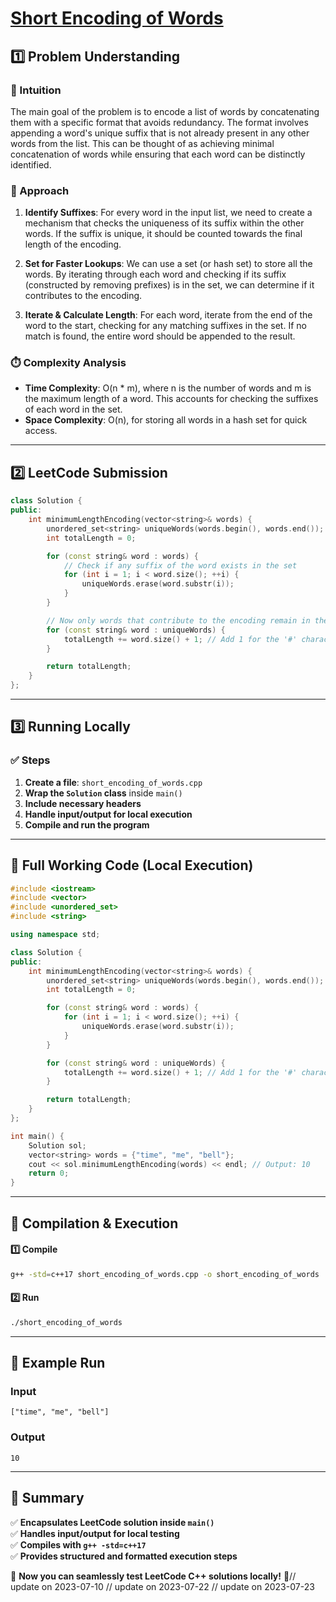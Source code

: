 # **[Short Encoding of Words](https://leetcode.com/problems/short-encoding-of-words/description/)**  

## **1️⃣ Problem Understanding**  
### **📌 Intuition**  
The main goal of the problem is to encode a list of words by concatenating them with a specific format that avoids redundancy. The format involves appending a word's unique suffix that is not already present in any other words from the list. This can be thought of as achieving minimal concatenation of words while ensuring that each word can be distinctly identified.

### **🚀 Approach**  
1. **Identify Suffixes**: For every word in the input list, we need to create a mechanism that checks the uniqueness of its suffix within the other words. If the suffix is unique, it should be counted towards the final length of the encoding.
  
2. **Set for Faster Lookups**: We can use a set (or hash set) to store all the words. By iterating through each word and checking if its suffix (constructed by removing prefixes) is in the set, we can determine if it contributes to the encoding.

3. **Iterate & Calculate Length**: For each word, iterate from the end of the word to the start, checking for any matching suffixes in the set. If no match is found, the entire word should be appended to the result.

### **⏱️ Complexity Analysis**  
- **Time Complexity**: O(n * m), where n is the number of words and m is the maximum length of a word. This accounts for checking the suffixes of each word in the set.
- **Space Complexity**: O(n), for storing all words in a hash set for quick access.

---  

## **2️⃣ LeetCode Submission**  
```cpp
class Solution {
public:
    int minimumLengthEncoding(vector<string>& words) {
        unordered_set<string> uniqueWords(words.begin(), words.end());
        int totalLength = 0;

        for (const string& word : words) {
            // Check if any suffix of the word exists in the set
            for (int i = 1; i < word.size(); ++i) {
                uniqueWords.erase(word.substr(i));
            }
        }

        // Now only words that contribute to the encoding remain in the set
        for (const string& word : uniqueWords) {
            totalLength += word.size() + 1; // Add 1 for the '#' character
        }

        return totalLength;
    }
};
```  

---  

## **3️⃣ Running Locally**  
### **✅ Steps**  
1. **Create a file**: `short_encoding_of_words.cpp`  
2. **Wrap the `Solution` class** inside `main()`  
3. **Include necessary headers**  
4. **Handle input/output for local execution**  
5. **Compile and run the program**  

---  

## **📝 Full Working Code (Local Execution)**  
```cpp
#include <iostream>
#include <vector>
#include <unordered_set>
#include <string>

using namespace std;

class Solution {
public:
    int minimumLengthEncoding(vector<string>& words) {
        unordered_set<string> uniqueWords(words.begin(), words.end());
        int totalLength = 0;

        for (const string& word : words) {
            for (int i = 1; i < word.size(); ++i) {
                uniqueWords.erase(word.substr(i));
            }
        }

        for (const string& word : uniqueWords) {
            totalLength += word.size() + 1; // Add 1 for the '#' character
        }

        return totalLength;
    }
};

int main() {
    Solution sol;
    vector<string> words = {"time", "me", "bell"};
    cout << sol.minimumLengthEncoding(words) << endl; // Output: 10
    return 0;
}
```  

---  

## **🔧 Compilation & Execution**  
#### **1️⃣ Compile**  
```bash
g++ -std=c++17 short_encoding_of_words.cpp -o short_encoding_of_words
```  

#### **2️⃣ Run**  
```bash
./short_encoding_of_words
```  

---  

## **🎯 Example Run**  
### **Input**  
```
["time", "me", "bell"]
```  
### **Output**  
```
10
```  

---  

## **📌 Summary**  
✅ **Encapsulates LeetCode solution inside `main()`**  
✅ **Handles input/output for local testing**  
✅ **Compiles with `g++ -std=c++17`**  
✅ **Provides structured and formatted execution steps**  

🚀 **Now you can seamlessly test LeetCode C++ solutions locally!** 🚀// update on 2023-07-10
// update on 2023-07-22
// update on 2023-07-23
